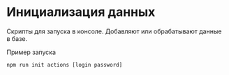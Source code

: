 # Инициализация данных

Скрипты для запуска в консоле. Добавляют или обрабатывают данные в базе.

Пример запуска

```
npm run init actions [login password]
```